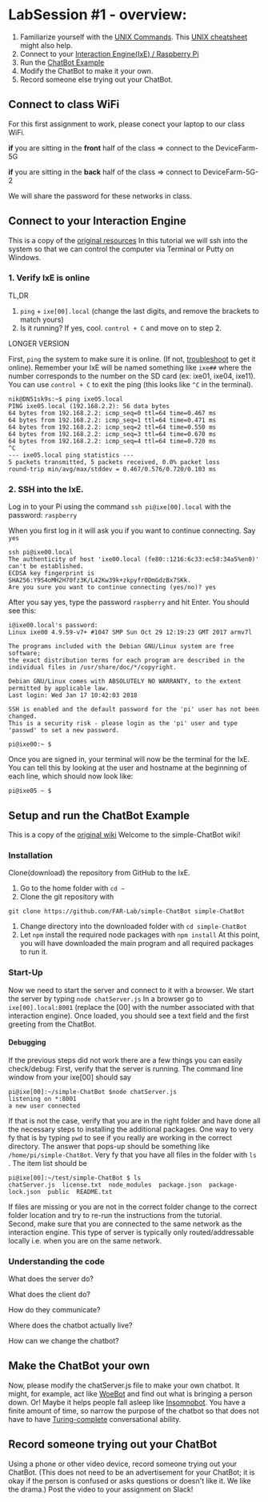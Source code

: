 # LabSession #1 - overview:
1. Familiarize yourself with the [UNIX Commands](https://www.tjhsst.edu/~dhyatt/superap/unixcmd.html). This [UNIX cheatsheet](https://ubuntudanmark.dk/filer/fwunixref.pdf) might also help.
1. Connect to your [Interaction Engine(IxE) / Raspberry Pi](#connect-to-your-interaction-engine)
1. Run the [ChatBot Example](#setup-and-run-the-chatbot-example)
1. Modify the ChatBot to make it your own. 
1. Record someone else trying out your ChatBot.


## Connect to class WiFi
For this first assignment to work, please conect your laptop to our class WiFi.

__if__ you are sitting in the __front__ half of the class => connect to the DeviceFarm-5G

__if__ you are sitting in the __back__ half of the class => connect to DeviceFarm-5G-2

We will share the password for these networks in class.


## Connect to your Interaction Engine

This is a copy of the [original resources](https://github.com/nikmart/interaction-engine/wiki/Log-on-to-your-Interaction-Engine)
In this tutorial we will ssh into the system so that we can control the computer via Terminal or Putty on Windows.

### 1. Verify IxE is online
TL,DR
1. `ping` + `ixe[00].local` (change the last digits, and remove the brackets to match yours)
2. Is it running? If yes, cool. `control + C` and move on to step 2.

LONGER VERSION

First, `ping` the system to make sure it is online. (If not, [troubleshoot](Getting-an-IxE-based-Pi-on-your-Wi-Fi#troubleshooting) to get it online). Remember your IxE will be named something like `ixe##` where the number corresponds to the number on the SD card (ex: ixe01, ixe04, ixe11). You can use `control + C` to exit the ping (this looks like `^C` in the terminal).

```shell
nik@DN51sk9s:~$ ping ixe05.local
PING ixe05.local (192.168.2.2): 56 data bytes
64 bytes from 192.168.2.2: icmp_seq=0 ttl=64 time=0.467 ms
64 bytes from 192.168.2.2: icmp_seq=1 ttl=64 time=0.471 ms
64 bytes from 192.168.2.2: icmp_seq=2 ttl=64 time=0.550 ms
64 bytes from 192.168.2.2: icmp_seq=3 ttl=64 time=0.670 ms
64 bytes from 192.168.2.2: icmp_seq=4 ttl=64 time=0.720 ms
^C
--- ixe05.local ping statistics ---
5 packets transmitted, 5 packets received, 0.0% packet loss
round-trip min/avg/max/stddev = 0.467/0.576/0.720/0.103 ms
```

### 2.  SSH into the IxE.
Log in to your Pi using the command `ssh pi@ixe[00].local` with the password: `raspberry`

When you first log in it will ask you if you want to continue connecting. Say `yes`

```shell
ssh pi@ixe00.local
The authenticity of host 'ixe00.local (fe80::1216:6c33:ec58:34a5%en0)' can't be established.
ECDSA key fingerprint is SHA256:Y9S4oMH2H70fz3K/L42Kw39k+zkpyfr0DmGdzBx7SKk.
Are you sure you want to continue connecting (yes/no)? yes
```
After you say yes, type the password `raspberry` and hit Enter. You should see this:

```shell
i@ixe00.local's password:
Linux ixe00 4.9.59-v7+ #1047 SMP Sun Oct 29 12:19:23 GMT 2017 armv7l

The programs included with the Debian GNU/Linux system are free software;
the exact distribution terms for each program are described in the
individual files in /usr/share/doc/*/copyright.

Debian GNU/Linux comes with ABSOLUTELY NO WARRANTY, to the extent
permitted by applicable law.
Last login: Wed Jan 17 10:42:03 2018

SSH is enabled and the default password for the 'pi' user has not been changed.
This is a security risk - please login as the 'pi' user and type 'passwd' to set a new password.

pi@ixe00:~ $ 
```

Once you are signed in, your terminal will now be the terminal for the IxE. You can tell this by looking at the user and hostname at the beginning of each line, which should now look like:

```shell
pi@ixe05 ~ $
```





## Setup and run the ChatBot Example
This is a copy of the [original wiki](https://github.com/FAR-Lab/simple-ChatBot/wiki/Running-ChatBot)
Welcome to the simple-ChatBot wiki!
### Installation
Clone(download) the repository from GitHub to the IxE. 
1. Go to the home folder with ```cd ~```
1. Clone the git repository with
```
git clone https://github.com/FAR-Lab/simple-ChatBot simple-ChatBot
```
1. Change directory into the downloaded folder with ```cd simple-ChatBot```
1. Let ```npm``` install the required node packages with ```npm install```
At this point, you will have downloaded the main program and all required packages to run it. 

### Start-Up
Now we need to start the server and connect to it with a browser.
We start the server by typing ```node chatServer.js```
In a browser go to ```ixe[00].local:8001``` (replace the [00] with the number associated with that interaction engine).
Once loaded, you should see a text field and the first greeting from the ChatBot.

#### Debugging
If the previous steps did not work there are a few things you can easily check/debug:
First, verify that the server is running. The command line window from your ixe[00] should say
```shell 
pi@ixe[00]:~/simple-ChatBot $node chatServer.js 
listening on *:8001
a new user connected
```
If that is not the case, verify that you are in the right folder and have done all the necessary steps to installing the additional packages. One way to very fy that is by typing ```pwd``` to see if you really are working in the correct directory. The answer that pops-up should be something like ```/home/pi/simple-ChatBot```.  Very fy that you have all files in the folder with ```ls ```. The item list should be 
```shell 
pi@ixe[00]:~/test/simple-ChatBot $ ls
chatServer.js  license.txt  node_modules  package.json  package-lock.json  public  README.txt
```
If files are missing or you are not in the correct folder change to the correct folder location and try to re-run the instructions from the tutorial.  
Second, make sure that you are connected to the same network as the interaction engine. This type of server is typically only routed/addressable locally i.e. when you are on the same network.

### Understanding the code

What does the server do?

What does the client do?

How do they communicate?

Where does the chatbot actually live?

How can we change the chatbot?

## Make the ChatBot your own

Now, please modify the chatServer.js file to make your own chatbot. It might, for example, act like [WoeBot](https://woebot.io) and find out what is bringing a person down. Or! Maybe it helps people fall asleep like [Insomnobot](http://insomnobot3000.com). You have a finite amount of time, so narrow the purpose of the chatbot so that does not have to have [Turing-complete](https://en.wikipedia.org/wiki/Turing_completeness) conversational ability.

## Record someone trying out your ChatBot

Using a phone or other video device, record someone trying out your ChatBot. (This does not need to be an advertisement for your ChatBot; it is okay if the person is confused or asks questions or doesn't like it. We like the drama.) Post the video to your assignment on Slack!
